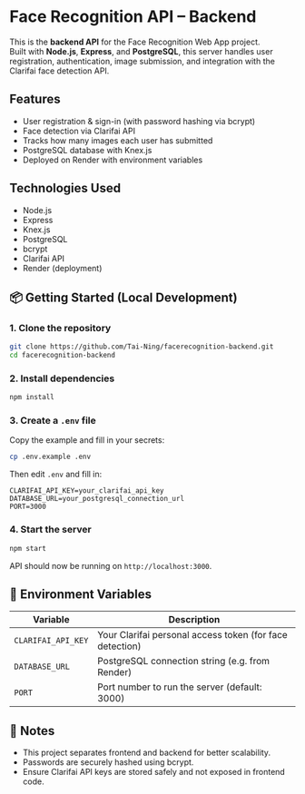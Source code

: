 # Face Recognition API – Backend

This is the **backend API** for the Face Recognition Web App project.  
Built with **Node.js**, **Express**, and **PostgreSQL**, this server handles user registration, authentication, image submission, and integration with the Clarifai face detection API.

## Features

-  User registration & sign-in (with password hashing via bcrypt)
-  Face detection via Clarifai API
-  Tracks how many images each user has submitted
-  PostgreSQL database with Knex.js
-  Deployed on Render with environment variables

## Technologies Used

- Node.js
- Express
- Knex.js
- PostgreSQL
- bcrypt
- Clarifai API
- Render (deployment)

## 📦 Getting Started (Local Development)

### 1. Clone the repository

```bash
git clone https://github.com/Tai-Ning/facerecognition-backend.git
cd facerecognition-backend
```

### 2. Install dependencies

```bash
npm install
```

### 3. Create a `.env` file

Copy the example and fill in your secrets:

```bash
cp .env.example .env
```

Then edit `.env` and fill in:

```env
CLARIFAI_API_KEY=your_clarifai_api_key
DATABASE_URL=your_postgresql_connection_url
PORT=3000
```

### 4. Start the server

```bash
npm start
```

API should now be running on `http://localhost:3000`.



## 🔐 Environment Variables

| Variable | Description |
|----------|-------------|
| `CLARIFAI_API_KEY` | Your Clarifai personal access token (for face detection) |
| `DATABASE_URL` | PostgreSQL connection string (e.g. from Render) |
| `PORT` | Port number to run the server (default: 3000) |



## 📌 Notes

- This project separates frontend and backend for better scalability.
- Passwords are securely hashed using bcrypt.
- Ensure Clarifai API keys are stored safely and not exposed in frontend code.
